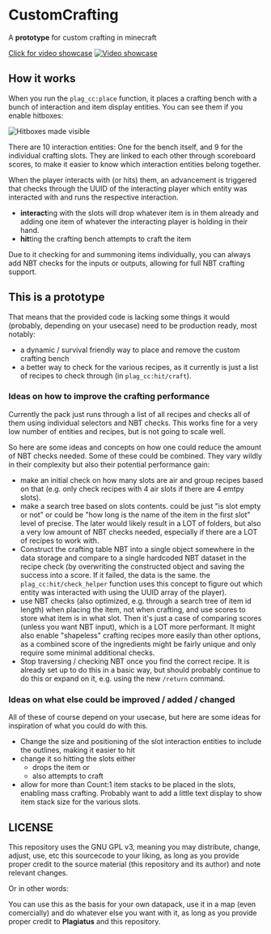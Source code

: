 # CustomCrafting
A **prototype** for custom crafting in minecraft

[Click for video showcase](https://i.imgur.com/3RfCyQs.mp4)
[![Video showcase](https://i.imgur.com/aqtaGNd.png)](https://i.imgur.com/3RfCyQs.mp4)


## How it works

When you run the `plag_cc:place` function, it places a crafting bench with a bunch of interaction and item display entities. You can see them if you enable hitboxes:

![Hitboxes made visible](https://i.imgur.com/9zozJC7.png)

There are 10 interaction entities: One for the bench itself, and 9 for the individual crafting slots. They are linked to each other through scoreboard scores, to make it easier to know which interaction entities belong together.

When the player interacts with (or hits) them, an advancement is triggered that checks through the UUID of the interacting player which entity was interacted with and runs the respective interaction.

- **interact**ing with the slots will drop whatever item is in them already and adding one item of whatever the interacting player is holding in their hand.
- **hit**ting the crafting bench attempts to craft the item

Due to it checking for and summoning items individually, you can always add NBT checks for the inputs or outputs, allowing for full NBT crafting support.

## This is a prototype

That means that the provided code is lacking some things it would (probably, depending on your usecase) need to be production ready, most notably:

- a dynamic / survival friendly way to place and remove the custom crafting bench
- a better way to check for the various recipes, as it currently is just a list of recipes to check through (in `plag_cc:hit/craft`).


### Ideas on how to improve the crafting performance

Currently the pack just runs through a list of all recipes and checks all of them using individual selectors and NBT checks. This works fine for a very low number of entities and recipes, but is not going to scale well.

So here are some ideas and concepts on how one could reduce the amount of NBT checks needed. Some of these could be combined. They vary wildly in their complexity but also their potential performance gain:

- make an initial check on how many slots are air and group recipes based on that (e.g. only check recipes with 4 air slots if there are 4 emtpy slots).
- make a search tree based on slots contents. could be just "is slot empty or not" or could be "how long is the name of the item in the first slot" level of precise. The later would likely result in a LOT of folders, but also a very low amount of NBT checks needed, especially if there are a LOT of recipes to work with.
- Construct the crafting table NBT into a single object somewhere in the data storage and compare to a single hardcoded NBT dataset in the recipe check (by overwriting the constructed object and saving the success into a score. If it failed, the data is the same. the `plag_cc:hit/check_helper` function uses this concept to figure out which entity was interacted with using the UUID array of the player).
- use NBT checks (also optimized, e.g. through a search tree of item id length) when placing the item, not when crafting, and use scores to store what item is in what slot. Then it's just a case of comparing scores (unless you want NBT input), which is a LOT more performant. It might also enable "shapeless" crafting recipes more easily than other options, as a combined score of the ingredients might be fairly unique and only require some minimal additional checks.
- Stop traversing / checking NBT once you find the correct recipe. It is already set up to do this in a basic way, but should probably continue to do this or expand on it, e.g. using the new `/return` command.



### Ideas on what else could be improved / added / changed

All of these of course depend on your usecase, but here are some ideas for inspiration of what you could do with this.

- Change the size and positioning of the slot interaction entities to include the outlines, making it easier to hit
- change it so hitting the slots either
  - drops the item or 
  - also attempts to craft
- allow for more than Count:1 item stacks to be placed in the slots, enabling mass crafting. Probably want to add a little text display to show item stack size for the various slots.

## LICENSE

This repository uses the GNU GPL v3, meaning you may distribute, change, adjust, use, etc this sourcecode to your liking, as long as you provide proper credit to the source material (this repository and its author) and note relevant changes.

Or in other words:

You can use this as the basis for your own datapack, use it in a map (even comercially) and do whatever else you want with it, as long as you provide proper credit to **Plagiatus** and this repository.
